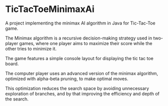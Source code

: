 # TicTacToeMinimaxAi

A project implementing the minimax AI algorithm in Java for Tic-Tac-Toe game. 

The Minimax algorithm is a recursive decision-making strategy used in two-player games, where one player aims to maximize their score while the other tries to minimize it.

The game features a simple console layout for displaying the tic tac toe board. 

The computer player uses an advanced version of the minimax algorithm, optimized with alpha-beta pruning, to make optimal moves.

This optimization reduces the search space by avoiding unnecessary exploration of branches, and by that improving the efficiency and depth of the search.




